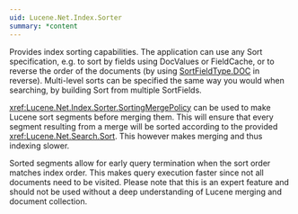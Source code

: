 ```yaml
---
uid: Lucene.Net.Index.Sorter
summary: *content
---
```


<!--
 Licensed to the Apache Software Foundation (ASF) under one or more
 contributor license agreements.  See the NOTICE file distributed with
 this work for additional information regarding copyright ownership.
 The ASF licenses this file to You under the Apache License, Version 2.0
 (the "License"); you may not use this file except in compliance with
 the License.  You may obtain a copy of the License at

     http://www.apache.org/licenses/LICENSE-2.0

 Unless required by applicable law or agreed to in writing, software
 distributed under the License is distributed on an "AS IS" BASIS,
 WITHOUT WARRANTIES OR CONDITIONS OF ANY KIND, either express or implied.
 See the License for the specific language governing permissions and
 limitations under the License.
-->

Provides index sorting capabilities. The application can use any
Sort specification, e.g. to sort by fields using DocValues or FieldCache, or to
reverse the order of the documents (by using [SortFieldType.DOC](xref:Lucene.Net.Search.SortFieldType#Lucene_Net_Search_SortFieldType_DOC) in reverse).
Multi-level sorts can be specified the same way you would when searching, by
building Sort from multiple SortFields.

<xref:Lucene.Net.Index.Sorter.SortingMergePolicy> can be used to
make Lucene sort segments before merging them. This will ensure that every
segment resulting from a merge will be sorted according to the provided
<xref:Lucene.Net.Search.Sort>. This however makes merging and
thus indexing slower.

Sorted segments allow for early query termination when the sort order
matches index order. This makes query execution faster since not all documents
need to be visited. Please note that this is an expert feature and should not
be used without a deep understanding of Lucene merging and document collection.